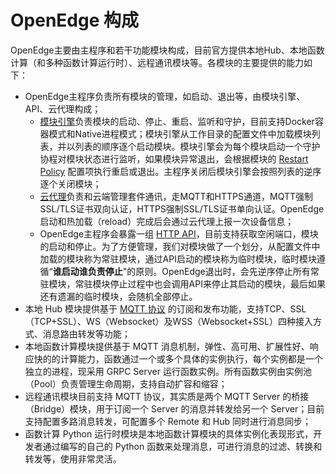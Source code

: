 # OpenEdge 构成

OpenEdge主要由主程序和若干功能模块构成，目前官方提供本地Hub、本地函数计算（和多种函数计算运行时）、远程通讯模块等。各模块的主要提供的能力如下：

- OpenEdge主程序负责所有模块的管理，如启动、退出等，由模块引擎、API、云代理构成；
	- [模块引擎](./OpenEdge-design.md#模块引擎(engine))负责模块的启动、停止、重启、监听和守护，目前支持Docker容器模式和Native进程模式；模块引擎从工作目录的配置文件中加载模块列表，并以列表的顺序逐个启动模块。模块引擎会为每个模块启动一个守护协程对模块状态进行监听，如果模块异常退出，会根据模块的 [Restart Policy](https://github.com/baidu/openedge/blob/master/module/config/policy.go) 配置项执行重启或退出。主程序关闭后模块引擎会按照列表的逆序逐个关闭模块；
	- [云代理](./OpenEdge-design.md#云代理(agent))负责和云端管理套件通讯，走MQTT和HTTPS通道，MQTT强制SSL/TLS证书双向认证，HTTPS强制SSL/TLS证书单向认证。OpenEdge启动和热加载（reload）完成后会通过云代理上报一次设备信息；
	- OpenEdge主程序会暴露一组 [HTTP API](./OpenEdge-design.md#API(api))，目前支持获取空闲端口，模块的启动和停止。为了方便管理，我们对模块做了一个划分，从配置文件中加载的模块称为常驻模块，通过API启动的模块称为临时模块，临时模块遵循“**谁启动谁负责停止**"的原则。OpenEdge退出时，会先逆序停止所有常驻模块，常驻模块停止过程中也会调用API来停止其启动的模块，最后如果还有遗漏的临时模块，会随机全部停止。
- 本地 Hub 模块提供基于 [MQTT 协议](http://docs.oasis-open.org/mqtt/mqtt/v3.1.1/os/mqtt-v3.1.1-os.html) 的订阅和发布功能，支持TCP、SSL（TCP+SSL）、WS（Websocket）及WSS（Websocket+SSL）四种接入方式、消息路由转发等功能；
- 本地函数计算模块提供基于 MQTT 消息机制，弹性、高可用、扩展性好、响应快的的计算能力，函数通过一个或多个具体的实例执行，每个实例都是一个独立的进程，现采用 GRPC Server 运行函数实例。所有函数实例由实例池（Pool）负责管理生命周期，支持自动扩容和缩容；
- 远程通讯模块目前支持 MQTT 协议，其实质是两个 MQTT Server 的桥接（Bridge）模块，用于订阅一个 Server 的消息并转发给另一个 Server；目前支持配置多路消息转发，可配置多个 Remote 和 Hub 同时进行消息同步；
- 函数计算 Python 运行时模块是本地函数计算模块的具体实例化表现形式，开发者通过编写的自己的 Python 函数来处理消息，可进行消息的过滤、转换和转发等，使用非常灵活。